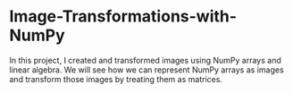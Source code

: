 # Image-Transformations-with-NumPy
In this project, I created and transformed images using NumPy arrays and linear algebra. We will see how we can represent NumPy arrays as images and transform those images by treating them as matrices.
